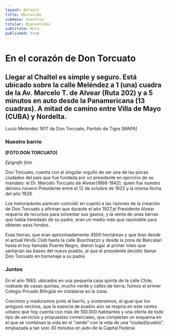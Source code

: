 ```yaml
---
layout: default
title: Ubicación
submenu: nosotros
titular: Bienvenidos
subtitulo: Hola
published: true
---
```


# En el corazón de Don Torcuato
 
## Llegar al Chaltel es simple y seguro. Está ubicado sobre la calle Meléndez a 1 (una) cuadra de la Av. Marcelo T. de Alvear (Ruta 202) y a 5 minutos en auto desde la Panamericana (13 cuadras). A mitad de camino entre Villa de Mayo (CUBA) y Nordelta. 


Lucio Meléndez 1617 de Don Torcuato, Partido de Tigre
[MAPA]


### Nuestro barrio

**[FOTO DON TORCUATO]**

*Epígrafe foto*

Don Torcuato, cuenta con el singular orgullo de ser una de las pocas ciudades del país que fue fundada por un presidente en ejercicio de su mandato: el Dr. Marcelo Torcuato de Alvear(1868-1942), quien fue nuestro décimo noveno Presidente  entre el 12 de octubre de 1922 y la misma fecha del año 1928.

Los historiadores parecen coincidir en cuanto a las razones de la creación de Don Torcuato y afirman que durante el  año 1927,el Presidente Alvear requería de recursos para solventar sus gastos, y la venta de unas tierras que había heredado de su padre, eran un medio más que razonable para obtener esos fondos. 

Esas tierras, que eran aproximadamente 4500 hectáreas y que iban desde el actual Hindú Club hasta la calle Buschiazzo y desde la zona de Bancalari hasta el hoy llamado Puente Negro,  dieron  lugar al primer loteo que sentarían las bases del nuevo pueblo, al que el presidente decidió llamar Don Torcuato en homenaje a su padre. 

### Juntos
En el año 1983, ubicados en una pequeña casa quinta de la calle Chile, rodeada de casas quintas, mucho verde y calles de tierra, fuimos el primer Colegio Privado Bilingüe en instalarse en la zona.

Crecimos y maduramos junto al barrio, y sostenemos, al igual que los antiguos vecinos, que la esencia de pueblo aún se respira en este centro urbano que hoy cuenta con más de 100.000 habitantes y una oferta de todo tipo de servicios y propuestas comerciales, que completan un esquema en el que se combinan la vida en el “verde” con la vida de una “ciudad/pueblo”, emplazada a tan solo 30 minutos en auto de la Capital Federal.